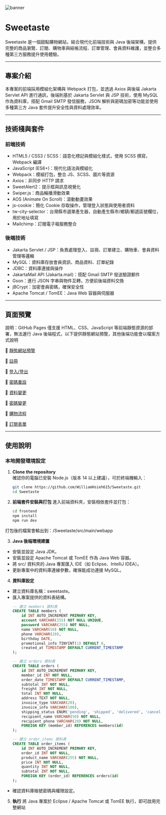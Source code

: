 ![banner](https://github.com/WilliamHsieh615/Sweetaste/blob/main/demo/%E9%A6%96%E9%A0%81/index.png)

# Sweetaste

Sweetaste 是一個甜點購物網站，結合現代化前端技術與 Java 後端架構，提供完整的商品瀏覽、訂閱、購物車與結帳流程、訂單管理、會員資料維護，並整合多種第三方服務提升使用體驗。

---

## 專案介紹

本專案的前端採用模組化架構與 Webpack 打包，並透過 Axios 與後端 Jakarta Servlet API 進行通訊，後端則基於 Jakarta Servlet 與 JSP 技術，使用 MySQL 作為資料庫，搭配 Gmail SMTP 發信服務，JSON 解析與密碼加密等功能並使用多種第三方 Java 套件提升安全性與資料處理效率。

---

## 技術棧與套件

### 前端技術

- HTML5 / CSS3 / SCSS：語意化標記與模組化樣式，使用 SCSS 撰寫，Webpack 編譯
- JavaScript (ES6+)：現代化語法與模組化  
- Webpack：模組打包，整合 JS、SCSS、圖片等資源  
- Axios：非同步 HTTP 請求  
- SweetAlert2：提示框與訊息視覺化 
- Swiper.js：商品輪播滑動效果 
- AOS (Animate On Scroll)：滾動動畫效果
- js-cookie：簡化 Cookie 存取操作，管理登入狀態與使用者資料
- tw-city-selector：台灣縣市選單產生器，自動產生縣市/鄉鎮/郵遞區號欄位，用於地址填寫
- Mailchimp：訂閱電子報服務整合

### 後端技術

- Jakarta Servlet / JSP：負責處理登入、註冊、訂單建立、購物車、會員資料管理等邏輯
- MySQL：資料庫存放會員資訊、商品資料、訂單紀錄  
- JDBC：資料庫連接與操作  
- JakartaMail API (Jakarta.mail)：搭配 Gmail SMTP 發送驗證郵件
- Gson：進行 JSON 字串與物件互轉，方便前後端資料交換 
- jBCrypt：加密會員密碼，確保安全性
- Apache Tomcat / TomEE：Java Web 容器與伺服器  

---

## 頁面預覽

說明：GitHub Pages 僅支援 HTML、CSS、JavaScript 等前端靜態資源的部署，無法運行 Java 後端程式，以下提供靜態網站預覽，其他後端功能會以檔案方式說明

🔗 [靜態網站預覽](https://williamhsieh615.github.io/Sweetaste/demo/StaticWebsite/html/index.html)

🔗 [註冊](https://github.com/WilliamHsieh615/Sweetaste/blob/main/demo/%E8%A8%BB%E5%86%8A/%E8%A8%BB%E5%86%8A.pdf)

🔗 [登入/登出](https://github.com/WilliamHsieh615/Sweetaste/blob/main/demo/%E7%99%BB%E5%85%A5%3A%E7%99%BB%E5%87%BA/%E7%99%BB%E5%85%A5%3A%E7%99%BB%E5%87%BA.pdf)

🔗 [密碼重設](https://github.com/WilliamHsieh615/Sweetaste/blob/main/demo/%E5%AF%86%E7%A2%BC%E9%87%8D%E8%A8%AD/%E5%AF%86%E7%A2%BC%E9%87%8D%E8%A8%AD.pdf)

🔗 [資料變更](https://github.com/WilliamHsieh615/Sweetaste/blob/main/demo/%E8%B3%87%E6%96%99%E8%AE%8A%E6%9B%B4/%E8%B3%87%E6%96%99%E8%AE%8A%E6%9B%B4.pdf)

🔗 [密碼變更](https://github.com/WilliamHsieh615/Sweetaste/blob/main/demo/%E5%AF%86%E7%A2%BC%E8%AE%8A%E6%9B%B4/%E5%AF%86%E7%A2%BC%E8%AE%8A%E6%9B%B4.pdf)

🔗 [購物流程](https://github.com/WilliamHsieh615/Sweetaste/blob/main/demo/%E8%B3%BC%E7%89%A9%E6%B5%81%E7%A8%8B/%E8%B3%BC%E7%89%A9%E6%B5%81%E7%A8%8B.pdf)

🔗 [訂閱表單](https://github.com/WilliamHsieh615/Sweetaste/blob/main/demo/%E8%A8%82%E9%96%B1%E8%A1%A8%E5%96%AE/%E8%A8%82%E9%96%B1%E8%A1%A8%E5%96%AE.pdf)

---

## 使用說明

### 本地開發環境設定

1. **Clone the repository**  
   確認你的電腦已安裝 Node.js（版本 14 以上建議），可於終端機輸入：  
     ```bash
     git clone https://github.com/WilliamHsieh615/Sweetaste.git
     cd Sweetaste

2. **前端套件安裝與打包**
   進入前端資料夾，安裝相依套件並打包：
     ```bash
     cd frontend
     npm install
     npm run dev
     
  打包後的檔案會輸出到：/Sweetaste/src/main/webapp

3. **Java 後端環境建置**
- 安裝並設定 Java JDK。
- 安裝並設定 Apache Tomcat 或 TomEE 作為 Java Web 容器。
- 將 src/ 資料夾的 Java 專案匯入 IDE（如 Eclipse、IntelliJ IDEA）。
- 更新專案中的資料庫連線參數，確保能成功連接 MySQL。

4. **資料庫設定**
- 建立資料庫名稱：sweetaste。
- 匯入專案提供的資料表結構。
    ```sql
    -- 建立 members 資料表
    CREATE TABLE members (
        id INT AUTO_INCREMENT PRIMARY KEY,
        account VARCHAR(255) NOT NULL UNIQUE,
        password VARCHAR(255) NOT NULL,
        name VARCHAR(50) NOT NULL,
        phone VARCHAR(20),
        birthday DATE,
        promotional_info TINYINT(1) DEFAULT 0,
        created_at TIMESTAMP DEFAULT CURRENT_TIMESTAMP
    );

    -- 建立 orders 資料表
    CREATE TABLE orders (
        id INT AUTO_INCREMENT PRIMARY KEY,
        member_id INT NOT NULL,
        order_date TIMESTAMP DEFAULT CURRENT_TIMESTAMP,
        subtotal INT NOT NULL,
        freight INT NOT NULL,
        total INT NOT NULL,
        address TEXT NOT NULL,
        invoice_type VARCHAR(20),
        invoice_info VARCHAR(100),
        shipping_status ENUM('pending', 'shipped', 'delivered', 'canceled') DEFAULT 'pending',
        recipient_name VARCHAR(50) NOT NULL,
        recipient_phone VARCHAR(20) NOT NULL,
        FOREIGN KEY (member_id) REFERENCES members(id)
    );

    -- 建立 order_items 資料表
    CREATE TABLE order_items (
        id INT AUTO_INCREMENT PRIMARY KEY,
        order_id INT NOT NULL,
        product_name VARCHAR(255) NOT NULL,
        price INT NOT NULL,
        quantity INT NOT NULL,
        subtotal INT NOT NULL,
        FOREIGN KEY (order_id) REFERENCES orders(id)
    );
- 確認資料庫帳號密碼與權限設定。

5. **執行**
   將 Java 專案於 Eclipse / Apache Tomcat 或 TomEE 執行，即可啟用完整網站





